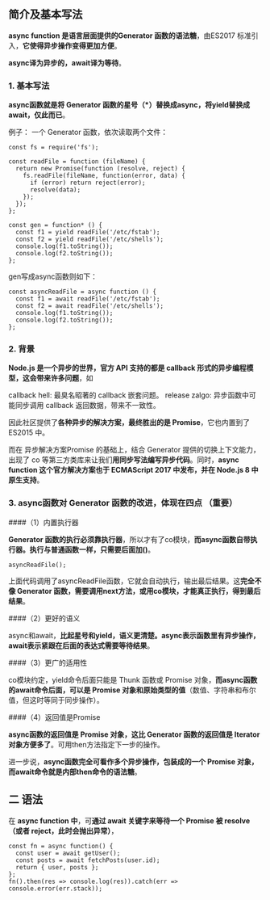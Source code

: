## 简介及基本写法

**async function 是语言层面提供的Generator 函数的语法糖**，由ES2017 标准引入，**它使得异步操作变得更加方便**。

**async译为异步的，await译为等待**。


### 1. 基本写法
**async函数就是将 Generator 函数的星号（*）替换成async，将yield替换成await，仅此而已**。


例子：
一个 Generator 函数，依次读取两个文件：



```
const fs = require('fs');

const readFile = function (fileName) {
  return new Promise(function (resolve, reject) {
    fs.readFile(fileName, function(error, data) {
      if (error) return reject(error);
      resolve(data);
    });
  });
};

const gen = function* () {
  const f1 = yield readFile('/etc/fstab');
  const f2 = yield readFile('/etc/shells');
  console.log(f1.toString());
  console.log(f2.toString());
};
```


gen写成async函数则如下：



```
const asyncReadFile = async function () {
  const f1 = await readFile('/etc/fstab');
  const f2 = await readFile('/etc/shells');
  console.log(f1.toString());
  console.log(f2.toString());
};
```


### 2. 背景

**Node.js 是一个异步的世界，官方 API 支持的都是 callback 形式的异步编程模型，这会带来许多问题**，如

callback hell: 最臭名昭著的 callback 嵌套问题。
release zalgo: 异步函数中可能同步调用 callback 返回数据，带来不一致性。

因此社区提供了**各种异步的解决方案，最终胜出的是 Promise**，它也内置到了 ES2015 中。

而在 异步解决方案Promise 的基础上，结合 Generator 提供的切换上下文能力，出现了 co 等第三方类库来让我们**用同步写法编写异步代码**。同时，**async function 这个官方解决方案也于 ECMAScript 2017 中发布，并在 Node.js 8 中原生支持**。


### 3. async函数对 Generator 函数的改进，体现在四点 （重要）

####（1）内置执行器

**Generator 函数的执行必须靠执行器**，所以才有了co模块，**而async函数自带执行器。执行与普通函数一样，只需要后面加()**。



```
asyncReadFile();
```


上面代码调用了asyncReadFile函数，它就会自动执行，输出最后结果。这**完全不像 Generator 函数，需要调用next方法，或用co模块，才能真正执行，得到最后结果**。

####（2）更好的语义

async和await，**比起星号和yield，语义更清楚。async表示函数里有异步操作，await表示紧跟在后面的表达式需要等待结果**。

####（3）更广的适用性

co模块约定，yield命令后面只能是 Thunk 函数或 Promise 对象，**而async函数的await命令后面，可以是 Promise 对象和原始类型的值**（数值、字符串和布尔值，但这时等同于同步操作）。

####（4）返回值是Promise

**async函数的返回值是 Promise 对象，这比 Generator 函数的返回值是 Iterator 对象方便多了**。可用then方法指定下一步的操作。

进一步说，**async函数完全可看作多个异步操作，包装成的一个 Promise 对象，而await命令就是内部then命令的语法糖**。


## 二 语法

在 **async function 中**，可**通过 await 关键字来等待一个 Promise 被 resolve（或者 reject，此时会抛出异常）**， 

```
const fn = async function() {
  const user = await getUser();
  const posts = await fetchPosts(user.id);
  return { user, posts };
};
fn().then(res => console.log(res)).catch(err => console.error(err.stack));
```



